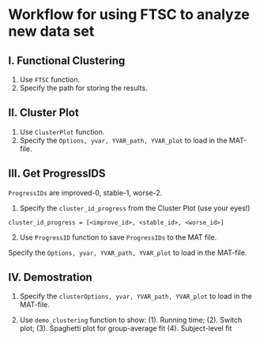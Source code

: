 # Workflow for using FTSC to analyze new data set

## I. Functional Clustering

1. Use `FTSC` function. 
2. Specify the path for storing the results.


## II. Cluster Plot

1. Use `ClusterPlot` function.
2. Specify the `Options, yvar, YVAR_path, YVAR_plot` to load in the MAT-file.


## III. Get ProgressIDS

`ProgressIDs` are improved-0, stable-1, worse-2.

1. Specify the `cluster_id_progress` from the Cluster Plot (use your eyes!)

`cluster_id_progress = [<improve_id>, <stable_id>, <worse_id>]`

2. Use `ProgressID` function to save `ProgressIDs` to the MAT file.

Specify the `Options, yvar, YVAR_path, YVAR_plot` to load in the MAT-file.


## IV. Demostration

1. Specify the `clusterOptions, yvar, YVAR_path, YVAR_plot` to load in the MAT-file.

2. Use `demo_clustering` function to show:
   (1). Running time;
   (2). Switch plot;
   (3). Spaghetti plot for group-average fit
   (4). Subject-level fit

